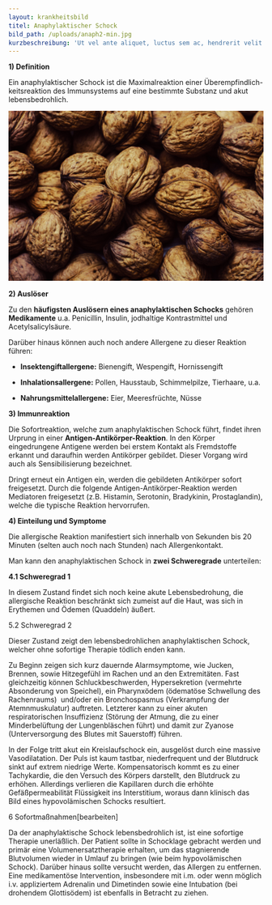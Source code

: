 ```yaml
---
layout: krankheitsbild
titel: Anaphylaktischer Schock
bild_path: /uploads/anaph2-min.jpg
kurzbeschreibung: 'Ut vel ante aliquet, luctus sem ac, hendrerit velit. Nunc lectus ligula, hendrerit vel nisi nec, dictum lobortis massa. Morbi posuere ante sapien, ac venenatis arcu lacinia et. Donec mattis imperdiet rhoncus. Vivamus facilisis et urna ut ornare. Integer placerat eu turpis non luctus. Ut et magna eu nibh mollis cursus. Sed consectetur nec lacus et bibendum. Etiam bibendum dolor et neque mattis, non pellentesque velit venenatis. In hac habitasse platea dictumst. Nunc vitae ante nisi. Sed facilisis odio nec ante ultrices mattis. Integer eget blandit tortor, in rutrum orci. In ac egestas velit. Duis mattis velit finibus tincidunt sagittis.'
---
```



**1) Definition**

Ein anaphylaktischer Schock ist die Maximalreaktion einer &Uuml;berempfindlich- keitsreaktion des Immunsystems auf eine bestimmte Substanz und akut lebensbedrohlich.

![](/uploads/anaph.jpg)

**2) Ausl&ouml;ser**

Zu den **h&auml;ufigsten Ausl&ouml;sern eines anaphylaktischen Schocks** geh&ouml;ren **Medikamente** u.a. Penicillin, Insulin, jodhaltige Kontrastmittel und Acetylsalicyls&auml;ure.

Dar&uuml;ber hinaus k&ouml;nnen auch noch andere Allergene zu dieser Reaktion f&uuml;hren:

- **Insektengiftallergene:** Bienengift, Wespengift, Hornissengift

- **Inhalationsallergene:** Pollen, Hausstaub, Schimmelpilze, Tierhaare, u.a.

- **Nahrungsmittelallergene:** Eier, Meeresfr&uuml;chte, N&uuml;sse

**3) Immunreaktion**

Die Sofortreaktion, welche zum anaphylaktischen Schock f&uuml;hrt, findet ihren Urprung in einer **Antigen-Antik&ouml;rper-Reaktion**. In den K&ouml;rper eingedrungene Antigene werden bei erstem Kontakt als Fremdstoffe erkannt und daraufhin werden Antik&ouml;rper gebildet. Dieser Vorgang wird auch als Sensibilisierung bezeichnet.

Dringt erneut ein Antigen ein, werden die gebildeten Antik&ouml;rper sofort freigesetzt. Durch die folgende Antigen-Antik&ouml;rper-Reaktion werden Mediatoren freigesetzt (z.B. Histamin, Serotonin, Bradykinin, Prostaglandin), welche die typische Reaktion hervorrufen.

**4) Einteilung und Symptome**

Die allergische Reaktion manifestiert sich innerhalb von Sekunden bis 20 Minuten (selten auch noch nach Stunden) nach Allergenkontakt.

Man kann den anaphylaktischen Schock in **zwei Schweregrade** unterteilen:

**4.1 Schweregrad 1**

In diesem Zustand findet sich noch keine akute Lebensbedrohung, die allergische Reaktion beschr&auml;nkt sich zumeist auf die Haut, was sich in Erythemen und &Ouml;demen (Quaddeln) &auml;u&szlig;ert.

5.2 Schweregrad 2

Dieser Zustand zeigt den lebensbedrohlichen anaphylaktischen Schock, welcher ohne sofortige Therapie t&ouml;dlich enden kann.

Zu Beginn zeigen sich kurz dauernde Alarmsymptome, wie Jucken, Brennen, sowie Hitzegef&uuml;hl im Rachen und an den Extremit&auml;ten. Fast gleichzeitig k&ouml;nnen Schluckbeschwerden, Hypersekretion (vermehrte Absonderung von Speichel), ein Pharynx&ouml;dem (&ouml;demat&ouml;se Schwellung des Rachenraums)&nbsp; und/oder ein Bronchospasmus (Verkrampfung der Atemnmuskulatur) auftreten. Letzterer kann zu einer akuten respiratorischen Insuffizienz (St&ouml;rung der Atmung, die zu einer Minderbel&uuml;ftung der Lungenbl&auml;schen f&uuml;hrt) und damit zur Zyanose (Unterversorgung des Blutes mit Sauerstoff) f&uuml;hren.

In der Folge tritt akut ein Kreislaufschock ein, ausgel&ouml;st durch eine massive Vasodilatation. Der Puls ist kaum tastbar, niederfrequent und der Blutdruck sinkt auf extrem niedrige Werte. Kompensatorisch kommt es zu einer Tachykardie, die den Versuch des K&ouml;rpers darstellt, den Blutdruck zu erh&ouml;hen. Allerdings verlieren die Kapillaren durch die erh&ouml;hte Gef&auml;&szlig;permeabilit&auml;t Fl&uuml;ssigkeit ins Interstitium, woraus dann klinisch das Bild eines hypovol&auml;mischen Schocks resultiert.

6 Sofortma&szlig;nahmen[bearbeiten]

Da der anaphylaktische Schock lebensbedrohlich ist, ist eine sofortige Therapie unerl&auml;&szlig;lich. Der Patient sollte in Schocklage gebracht werden und prim&auml;r eine Volumenersatztherapie erhalten, um das stagnierende Blutvolumen wieder in Umlauf zu bringen (wie beim hypovol&auml;mischen Schock). Dar&uuml;ber hinaus sollte versucht werden, das Allergen zu entfernen. Eine medikament&ouml;se Intervention, insbesondere mit i.m. oder wenn m&ouml;glich i.v. appliziertem Adrenalin und Dimetinden sowie eine Intubation (bei drohendem Glottis&ouml;dem) ist ebenfalls in Betracht zu ziehen.